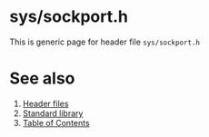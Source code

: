 # sys/sockport.h
This is generic page for header file `sys/sockport.h`
# See also
1. [Header files](../README.md)
2. [Standard library](../../README.md)
3. [Table of Contents](../../../README.md)
